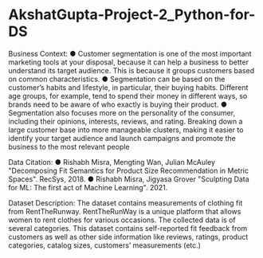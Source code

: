 # AkshatGupta-Project-2_Python-for-DS

Business Context:
● Customer segmentation is one of the most important marketing tools at your disposal, because it can help a business to better understand its target audience. This is because it groups customers based on common characteristics. ● Segmentation can be based on the customer’s habits and lifestyle, in particular, their buying habits. Different age groups, for example, tend to spend their money in different ways, so brands need to be aware of who exactly is buying their product. ● Segmentation also focuses more on the personality of the consumer, including their opinions, interests, reviews, and rating. Breaking down a large customer base into more manageable clusters, making it easier to identify your target audience and launch campaigns and promote the business to the most relevant people

Data Citation: ● Rishabh Misra, Mengting Wan, Julian McAuley "Decomposing Fit Semantics for Product Size Recommendation in Metric Spaces". RecSys, 2018. ● Rishabh Misra, Jigyasa Grover "Sculpting Data for ML: The first act of Machine Learning". 2021.

Dataset Description: The dataset contains measurements of clothing fit from RentTheRunway. RentTheRunWay is a unique platform that allows women to rent clothes for various occasions. The collected data is of several categories. This dataset contains self-reported fit feedback from customers as well as other side information like reviews, ratings, product categories, catalog sizes, customers’ measurements (etc.)
